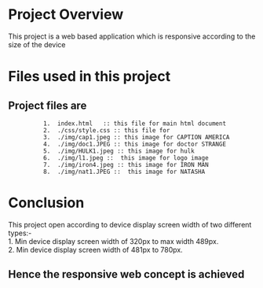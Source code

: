 # Project Overview

This project is a web based application which is responsive according to the size of the device

# Files used in this project

##  Project files are
              1.  index.html   :: this file for main html document
              2.  ./css/style.css :: this file for
              3.  ./img/cap1.jpeg :: this image for CAPTION AMERICA
              4.  ./img/doc1.JPEG :: this image for doctor STRANGE
              5.  ./img/HULK1.jpeg :: this image for hulk
              6.  ./img/l1.jpeg ::  this image for logo image
              7.  ./img/iron4.jpeg :: this image for IRON MAN
              8.  ./img/nat1.JPEG ::  this image for NATASHA

# Conclusion
 This project open according to device display screen width of two different types:-  
    1. Min device display screen width of 320px to max width 489px.  
    2. Min device display screen width of  481px to 780px.  

## Hence the responsive web concept is achieved
